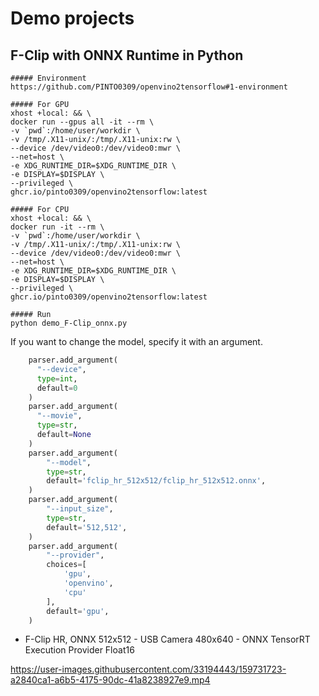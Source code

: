 # Demo projects

## F-Clip with ONNX Runtime in Python
```
##### Environment
https://github.com/PINTO0309/openvino2tensorflow#1-environment

##### For GPU
xhost +local: && \
docker run --gpus all -it --rm \
-v `pwd`:/home/user/workdir \
-v /tmp/.X11-unix/:/tmp/.X11-unix:rw \
--device /dev/video0:/dev/video0:mwr \
--net=host \
-e XDG_RUNTIME_DIR=$XDG_RUNTIME_DIR \
-e DISPLAY=$DISPLAY \
--privileged \
ghcr.io/pinto0309/openvino2tensorflow:latest

##### For CPU
xhost +local: && \
docker run -it --rm \
-v `pwd`:/home/user/workdir \
-v /tmp/.X11-unix/:/tmp/.X11-unix:rw \
--device /dev/video0:/dev/video0:mwr \
--net=host \
-e XDG_RUNTIME_DIR=$XDG_RUNTIME_DIR \
-e DISPLAY=$DISPLAY \
--privileged \
ghcr.io/pinto0309/openvino2tensorflow:latest

##### Run
python demo_F-Clip_onnx.py
```

If you want to change the model, specify it with an argument.
```python
    parser.add_argument(
      "--device",
      type=int,
      default=0
    )
    parser.add_argument(
      "--movie",
      type=str,
      default=None
    )
    parser.add_argument(
        "--model",
        type=str,
        default='fclip_hr_512x512/fclip_hr_512x512.onnx',
    )
    parser.add_argument(
        "--input_size",
        type=str,
        default='512,512',
    )
    parser.add_argument(
        "--provider",
        choices=[
            'gpu',
            'openvino',
            'cpu'
        ],
        default='gpu',
    )
```

- F-Clip HR, ONNX 512x512 - USB Camera 480x640 - ONNX TensorRT Execution Provider Float16

https://user-images.githubusercontent.com/33194443/159731723-a2840ca1-a6b5-4175-90dc-41a8238927e9.mp4
